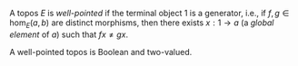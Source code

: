 A topos $E$ is <i>well-pointed</i> if the terminal object 1 is a generator, i.e., if $f, g \in \hom_E(a, b)$ are distinct morphisms, then there exists $x: 1 \to a$ (a <i>global element</i> of $a$) such that $f x \neq g x$. 

A well-pointed topos is Boolean and two-valued. 